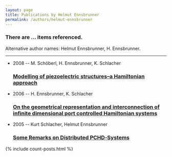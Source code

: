 ```yaml
---
layout: page
title: Publications by Helmut Ennsbrunner
permalink: /authors/helmut-ennsbrunner
---
```


<h3 id="number-posts">There are ... items referenced.</h3>
<p id='info-authors'>Alternative author names: Helmut Ennsbrunner, H. Ennsbrunner.</p>
<hr />
<ul class="post-list">
<li><span class='post-meta'>2008 -- M. Schöberl, H. Ennsbrunner, K. Schlacher</span><h3><a class='post-link' href="{{ site.baseurl }}/modelling-of-piezoelectric-structures-a-hamiltonian-approach">Modelling of piezoelectric structures–a Hamiltonian approach</a></h3></li>
<li><span class='post-meta'>2006 -- H. Ennsbrunner, K. Schlacher</span><h3><a class='post-link' href="{{ site.baseurl }}/on-the-geometrical-representation-and-interconnection-of-infinite-dimensional-port-controlled-hamiltonian-systems">On the geometrical representation and interconnection of infinite dimensional port controlled Hamiltonian systems</a></h3></li>
<li><span class='post-meta'>2005 -- Kurt Schlacher, Helmut Ennsbrunner</span><h3><a class='post-link' href="{{ site.baseurl }}/some-remarks-on-distributed-pchd-systems">Some Remarks on Distributed PCHD‐Systems</a></h3></li>

</ul>
{% include count-posts.html %}
